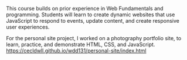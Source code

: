 This course builds on prior experience in Web Fundamentals and programming. Students will learn to create dynamic websites that use JavaScript to respond to events, update content, and create responsive user experiences.

For the personal site project, I worked on a photography portfolio site, to learn, practice, and demonstrate HTML, CSS, and JavaScript.
https://cecldwll.github.io/wdd131/personal-site/index.html
